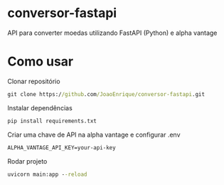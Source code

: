 # conversor-fastapi
API para converter moedas utilizando FastAPI (Python) e alpha vantage


# Como usar

Clonar repositório
```cmd
git clone https://github.com/JoaoEnrique/conversor-fastapi.git
``` 

Instalar dependências
```cmd
pip install requirements.txt
```

Criar uma chave de API na alpha vantage e configurar .env
```cmd
ALPHA_VANTAGE_API_KEY=your-api-key
```

Rodar projeto
```cmd
uvicorn main:app --reload
```
